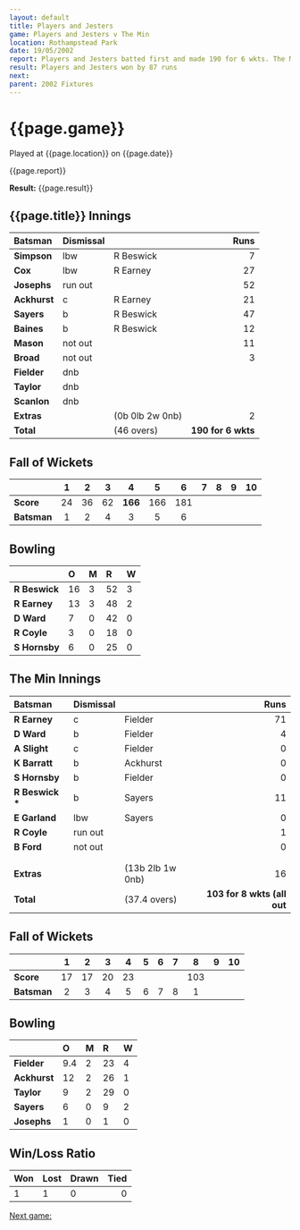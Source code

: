 ```yaml
---
layout: default
title: Players and Jesters
game: Players and Jesters v The Min
location: Rothampstead Park
date: 19/05/2002
report: Players and Jesters batted first and made 190 for 6 wkts. The Min replied with 103 for 8 wkts (all out) with 2 balls left
result: Players and Jesters won by 87 runs
next: 
parent: 2002 Fixtures
---
```


# {{page.game}}

Played at {{page.location}} on {{page.date}}

{{page.report}}

**Result:** {{page.result}}

## {{page.title}} Innings

| Batsman | Dismissal |  | Runs |
|:---|:---|---|---:|
| **Simpson** | lbw | R Beswick | 7 |
| **Cox** | lbw | R Earney | 27 |
| **Josephs** | run out |  | 52 |
| **Ackhurst** | c | R Earney | 21 |
| **Sayers** | b | R Beswick | 47 |
| **Baines** | b | R Beswick  | 12 |
| **Mason** | not out |  | 11 |
| **Broad** | not out |   | 3 |
| **Fielder** | dnb |  |  |
| **Taylor** | dnb |  |  |
| **Scanlon** | dnb |  |  |
| **Extras** | | (0b 0lb 2w 0nb) | 2 |
| **Total** | | (46 overs) | **190 for 6 wkts** |

## Fall of Wickets

| | 1 | 2 | 3 | 4 | 5 | 6 | 7 | 8 | 9 | 10 |
|---|:---:|:---:|:---:|:---:|:---:|:---:|:---:|:---:|:---:|:---:|
| **Score** | 24 | 36 | 62 | **166** | 166 | 181 |  |  |  |  |
| **Batsman** | 1 | 2 | 4 | 3 | 5 | 6 |  |  |  |  |

## Bowling

| | O | M | R | W |
|---|:---|:---|:---|:---|
| **R Beswick** | 16 | 3 | 52 | 3 |
| **R Earney** | 13 | 3 | 48 | 2 |
| **D Ward** | 7 | 0 | 42 | 0 |
| **R Coyle** | 3 | 0 | 18 | 0 |
| **S Hornsby** | 6 | 0 | 25 | 0 |

## The Min Innings

| Batsman | Dismissal |  | Runs |
|:---|:---|---|---:|
| **R Earney** | c | Fielder | 71 |
| **D Ward** | b | Fielder | 4 |
| **A Slight** | c | Fielder | 0 |
| **K Barratt** | b | Ackhurst | 0 |
| **S Hornsby** | b | Fielder | 0 |
| **R Beswick &#42;** | b | Sayers | 11 |
| **E Garland** | lbw | Sayers | 0 |
| **R Coyle** | run out |  | 1 |
| **B Ford** | not out |  | 0 |
|  |  |  |  |
|  |  |  |  |
| **Extras** | | (13b 2lb 1w 0nb) | 16 |
| **Total** | | (37.4 overs) | **103 for 8 wkts (all out** |

## Fall of Wickets

| | 1 | 2 | 3 | 4 | 5 | 6 | 7 | 8 | 9 | 10 |
|---|:---:|:---:|:---:|:---:|:---:|:---:|:---:|:---:|:---:|:---:|
| **Score** | 17 | 17 | 20 | 23 |  |  |  | 103 |  |  |
| **Batsman** | 2 | 3 | 4 | 5 | 6 | 7 | 8 | 1 |  |  |

## Bowling

| | O | M | R | W |
|---|:---|:---|:---|:---|
| **Fielder** | 9.4 | 2 | 23 | 4 |
| **Ackhurst** | 12 | 2 | 26 | 1 |
| **Taylor** | 9 | 2 | 29 | 0 |
| **Sayers** | 6 | 0 | 9 | 2 |
| **Josephs** | 1 | 0 | 1 | 0 |

## Win/Loss Ratio

| Won | Lost | Drawn | Tied |
|:---|:---|:---|---:|
| 1 | 1 | 0 | 0 |

[Next game:]({{page.next}})